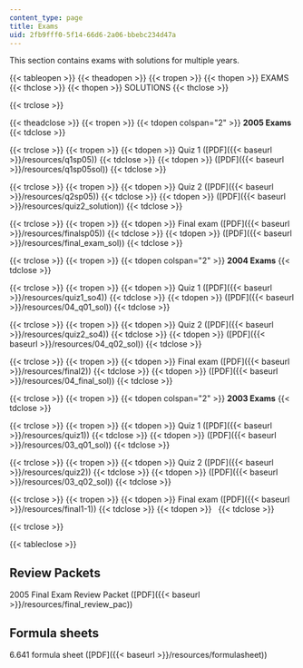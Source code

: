 ```yaml
---
content_type: page
title: Exams
uid: 2fb9fff0-5f14-66d6-2a06-bbebc234d47a
---
```


This section contains exams with solutions for multiple years.

{{< tableopen >}}
{{< theadopen >}}
{{< tropen >}}
{{< thopen >}}
EXAMS
{{< thclose >}}
{{< thopen >}}
SOLUTIONS
{{< thclose >}}

{{< trclose >}}

{{< theadclose >}}
{{< tropen >}}
{{< tdopen colspan="2" >}}
**2005 Exams**
{{< tdclose >}}

{{< trclose >}}
{{< tropen >}}
{{< tdopen >}}
Quiz 1 ([PDF]({{< baseurl >}}/resources/q1sp05))
{{< tdclose >}}
{{< tdopen >}}
([PDF]({{< baseurl >}}/resources/q1sp05sol))
{{< tdclose >}}

{{< trclose >}}
{{< tropen >}}
{{< tdopen >}}
Quiz 2 ([PDF]({{< baseurl >}}/resources/q2sp05))
{{< tdclose >}}
{{< tdopen >}}
([PDF]({{< baseurl >}}/resources/quiz2_solution))
{{< tdclose >}}

{{< trclose >}}
{{< tropen >}}
{{< tdopen >}}
Final exam ([PDF]({{< baseurl >}}/resources/finalsp05))
{{< tdclose >}}
{{< tdopen >}}
([PDF]({{< baseurl >}}/resources/final_exam_sol))
{{< tdclose >}}

{{< trclose >}}
{{< tropen >}}
{{< tdopen colspan="2" >}}
**2004 Exams**
{{< tdclose >}}

{{< trclose >}}
{{< tropen >}}
{{< tdopen >}}
Quiz 1 ([PDF]({{< baseurl >}}/resources/quiz1_so4))
{{< tdclose >}}
{{< tdopen >}}
([PDF]({{< baseurl >}}/resources/04_q01_sol))
{{< tdclose >}}

{{< trclose >}}
{{< tropen >}}
{{< tdopen >}}
Quiz 2 ([PDF]({{< baseurl >}}/resources/quiz2_so4))
{{< tdclose >}}
{{< tdopen >}}
([PDF]({{< baseurl >}}/resources/04_q02_sol))
{{< tdclose >}}

{{< trclose >}}
{{< tropen >}}
{{< tdopen >}}
Final exam ([PDF]({{< baseurl >}}/resources/final2))
{{< tdclose >}}
{{< tdopen >}}
([PDF]({{< baseurl >}}/resources/04_final_sol))
{{< tdclose >}}

{{< trclose >}}
{{< tropen >}}
{{< tdopen colspan="2" >}}
**2003 Exams**
{{< tdclose >}}

{{< trclose >}}
{{< tropen >}}
{{< tdopen >}}
Quiz 1 ([PDF]({{< baseurl >}}/resources/quiz1))
{{< tdclose >}}
{{< tdopen >}}
([PDF]({{< baseurl >}}/resources/03_q01_sol))
{{< tdclose >}}

{{< trclose >}}
{{< tropen >}}
{{< tdopen >}}
Quiz 2 ([PDF]({{< baseurl >}}/resources/quiz2))
{{< tdclose >}}
{{< tdopen >}}
([PDF]({{< baseurl >}}/resources/03_q02_sol))
{{< tdclose >}}

{{< trclose >}}
{{< tropen >}}
{{< tdopen >}}
Final exam ([PDF]({{< baseurl >}}/resources/final1-1))
{{< tdclose >}}
{{< tdopen >}}
 
{{< tdclose >}}

{{< trclose >}}

{{< tableclose >}}

Review Packets
--------------

2005 Final Exam Review Packet ([PDF]({{< baseurl >}}/resources/final_review_pac))

Formula sheets
--------------

6.641 formula sheet ([PDF]({{< baseurl >}}/resources/formulasheet))